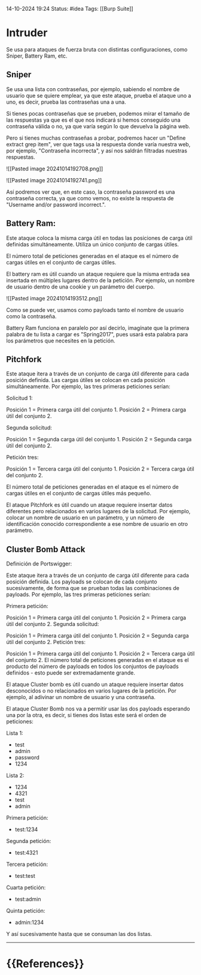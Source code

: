  14-10-2024 19:24
Status: #idea
Tags: [[Burp Suite]]

# Intruder

Se usa para ataques de fuerza bruta con distintas configuraciones, como Sniper, Battery Ram, etc. 

## Sniper

Se usa una lista con contraseñas, por ejemplo, sabiendo el nombre de usuario que se quiere emplear, ya que este ataque, prueba el ataque uno a uno, es decir, prueba las contraseñas una a una. 

Si tienes pocas contraseñas que se prueben, podemos mirar el tamaño de las respuestas ya que es el que nos indicará si hemos conseguido una contraseña válida o no, ya que varía según lo que devuelva la página web.

Pero si tienes muchas contraseñas a probar, podremos hacer un "Define extract grep item", ver que tags usa la respuesta donde varía nuestra web, por ejemplo, "Contraseña incorrecta", y así nos saldrán filtradas nuestras respuestas.

![[Pasted image 20241014192708.png]]

![[Pasted image 20241014192741.png]]

Así podremos ver que, en este caso, la contraseña password es una contraseña correcta, ya que como vemos, no existe la respuesta de "Username and/or password incorrect.".

## Battery Ram: 

Este ataque coloca la misma carga útil en todas las posiciones de carga útil definidas simultáneamente. Utiliza un único conjunto de cargas útiles.

El número total de peticiones generadas en el ataque es el número de cargas útiles en el conjunto de cargas útiles.

El battery ram es útil cuando un ataque requiere que la misma entrada sea insertada en múltiples lugares dentro de la petición. Por ejemplo, un nombre de usuario dentro de una cookie y un parámetro del cuerpo.

![[Pasted image 20241014193512.png]]

Como se puede ver, usamos como payloads tanto el nombre de usuario como la contraseña.

Battery Ram funciona en paralelo por así decirlo, imagínate que la primera palabra de tu lista a cargar es "Spring2017", pues usará esta palabra para los parámetros que necesites en la petición.

## Pitchfork

Este ataque itera a través de un conjunto de carga útil diferente para cada posición definida. Las cargas útiles se colocan en cada posición simultáneamente. Por ejemplo, las tres primeras peticiones serían:

Solicitud 1:

Posición 1 = Primera carga útil del conjunto 1.
Posición 2 = Primera carga útil del conjunto 2.

Segunda solicitud:

Posición 1 = Segunda carga útil del conjunto 1.
Posición 2 = Segunda carga útil del conjunto 2.

Petición tres:

Posición 1 = Tercera carga útil del conjunto 1.
Posición 2 = Tercera carga útil del conjunto 2.

El número total de peticiones generadas en el ataque es el número de cargas útiles en el conjunto de cargas útiles más pequeño.

El ataque Pitchfork es útil cuando un ataque requiere insertar datos diferentes pero relacionados en varios lugares de la solicitud. Por ejemplo, colocar un nombre de usuario en un parámetro, y un número de identificación conocido correspondiente a ese nombre de usuario en otro parámetro.

## Cluster Bomb Attack

Definición de Portswigger:

Este ataque itera a través de un conjunto de carga útil diferente para cada posición definida. Los payloads se colocan de cada conjunto sucesivamente, de forma que se prueban todas las combinaciones de payloads. Por ejemplo, las tres primeras peticiones serían:

Primera petición:

Posición 1 = Primera carga útil del conjunto 1.
Posición 2 = Primera carga útil del conjunto 2.
Segunda solicitud:

Posición 1 = Primera carga útil del conjunto 1.
Posición 2 = Segunda carga útil del conjunto 2.
Petición tres:

Posición 1 = Primera carga útil del conjunto 1.
Posición 2 = Tercera carga útil del conjunto 2.
El número total de peticiones generadas en el ataque es el producto del número de payloads en todos los conjuntos de payloads definidos - esto puede ser extremadamente grande.

El ataque Cluster bomb es útil cuando un ataque requiere insertar datos desconocidos o no relacionados en varios lugares de la petición. Por ejemplo, al adivinar un nombre de usuario y una contraseña.

El ataque Cluster Bomb nos va a permitir usar las dos payloads esperando una por la otra, es decir, si tienes dos listas este será el orden de peticiones:

Lista 1: 
- test
- admin
- password
- 1234

Lista 2:
- 1234
- 4321
- test
- admin

Primera petición:

- test:1234

Segunda petición:

- test:4321

Tercera petición:

- test:test

Cuarta petición:

- test:admin

Quinta petición: 

- admin:1234

Y así sucesivamente hasta que se consuman las dos listas.


---
# {{References}}